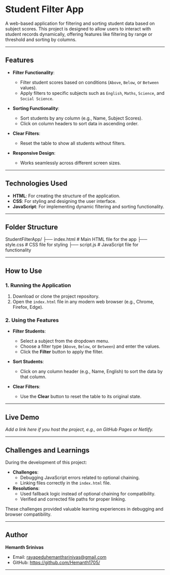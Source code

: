 # **Student Filter App**

A web-based application for filtering and sorting student data based on subject scores. This project is designed to allow users to interact with student records dynamically, offering features like filtering by range or threshold and sorting by columns.

---

## **Features**

- **Filter Functionality**:
  - Filter student scores based on conditions (`Above`, `Below`, or `Between` values).
  - Apply filters to specific subjects such as `English`, `Maths`, `Science`, and `Social Science`.

- **Sorting Functionality**:
  - Sort students by any column (e.g., Name, Subject Scores).
  - Click on column headers to sort data in ascending order.

- **Clear Filters**:
  - Reset the table to show all students without filters.

- **Responsive Design**:
  - Works seamlessly across different screen sizes.

---

## **Technologies Used**

- **HTML**: For creating the structure of the application.
- **CSS**: For styling and designing the user interface.
- **JavaScript**: For implementing dynamic filtering and sorting functionality.

---

## **Folder Structure**

StudentFilterApp/
├── index.html       # Main HTML file for the app
├── style.css        # CSS file for styling
├── script.js        # JavaScript file for functionality

---

## **How to Use**

### **1. Running the Application**
1. Download or clone the project repository.
2. Open the `index.html` file in any modern web browser (e.g., Chrome, Firefox, Edge).

### **2. Using the Features**
- **Filter Students**:
  - Select a subject from the dropdown menu.
  - Choose a filter type (`Above`, `Below`, or `Between`) and enter the values.
  - Click the **Filter** button to apply the filter.
  
- **Sort Students**:
  - Click on any column header (e.g., Name, English) to sort the data by that column.

- **Clear Filters**:
  - Use the **Clear** button to reset the table to its original state.

---

## **Live Demo**

*Add a link here if you host the project, e.g., on GitHub Pages or Netlify.*

---

## **Challenges and Learnings**

During the development of this project:
- **Challenges**:
  - Debugging JavaScript errors related to optional chaining.
  - Linking files correctly in the `index.html` file.
- **Resolutions**:
  - Used fallback logic instead of optional chaining for compatibility.
  - Verified and corrected file paths for proper linking.

These challenges provided valuable learning experiences in debugging and browser compatibility.

---

## **Author**

**Hemanth Srinivas**  
- Email: rayapeduhemanthsrinivas@gmail.com  
- GitHub: https://github.com/Hemanth1705/  

---

